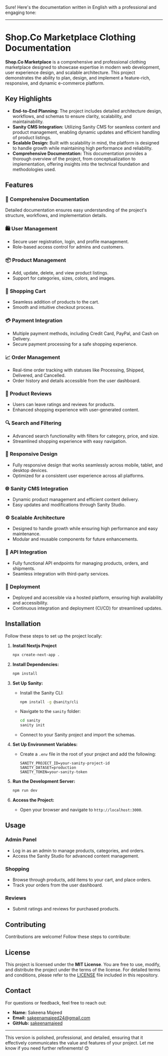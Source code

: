 Sure! Here's the documentation written in English with a professional and engaging tone:

---

# Shop.Co Marketplace Clothing Documentation

**Shop.Co Marketplace** is a comprehensive and professional clothing marketplace designed to showcase expertise in modern web development, user experience design, and scalable architecture. This project demonstrates the ability to plan, design, and implement a feature-rich, responsive, and dynamic e-commerce platform.

## Key Highlights

- **End-to-End Planning:** The project includes detailed architecture design, workflows, and schemas to ensure clarity, scalability, and maintainability.
- **Sanity CMS Integration:** Utilizing Sanity CMS for seamless content and product management, enabling dynamic updates and efficient handling of product listings.
- **Scalable Design:** Built with scalability in mind, the platform is designed to handle growth while maintaining high performance and reliability.
- **Comprehensive Documentation:** This documentation provides a thorough overview of the project, from conceptualization to implementation, offering insights into the technical foundation and methodologies used.

## Features

### 📄 **Comprehensive Documentation**
Detailed documentation ensures easy understanding of the project's structure, workflows, and implementation details.

### 🛍️ **User Management**
- Secure user registration, login, and profile management.
- Role-based access control for admins and customers.

### 📦 **Product Management**
- Add, update, delete, and view product listings.
- Support for categories, sizes, colors, and images.

### 🛒 **Shopping Cart**
- Seamless addition of products to the cart.
- Smooth and intuitive checkout process.

### 💳 **Payment Integration**
- Multiple payment methods, including Credit Card, PayPal, and Cash on Delivery.
- Secure payment processing for a safe shopping experience.

### 📈 **Order Management**
- Real-time order tracking with statuses like Processing, Shipped, Delivered, and Cancelled.
- Order history and details accessible from the user dashboard.

### 🌟 **Product Reviews**
- Users can leave ratings and reviews for products.
- Enhanced shopping experience with user-generated content.

### 🔍 **Search and Filtering**
- Advanced search functionality with filters for category, price, and size.
- Streamlined shopping experience with easy navigation.

### 📱 **Responsive Design**
- Fully responsive design that works seamlessly across mobile, tablet, and desktop devices.
- Optimized for a consistent user experience across all platforms.

### 🌐 **Sanity CMS Integration**
- Dynamic product management and efficient content delivery.
- Easy updates and modifications through Sanity Studio.

### ⚙️ **Scalable Architecture**
- Designed to handle growth while ensuring high performance and easy maintenance.
- Modular and reusable components for future enhancements.

### 📖 **API Integration**
- Fully functional API endpoints for managing products, orders, and shipments.
- Seamless integration with third-party services.

### 🚀 **Deployment**
- Deployed and accessible via a hosted platform, ensuring high availability and accessibility.
- Continuous integration and deployment (CI/CD) for streamlined updates.

## Installation

Follow these steps to set up the project locally:

1. **Install Nextjs Project**
   ```bash
   npx create-next-app .
   ```

2. **Install Dependencies:**
   ```bash
   npm install
   ```

3. **Set Up Sanity:**
   - Install the Sanity CLI:
     ```bash
     npm install -g @sanity/cli
     ```
   - Navigate to the `sanity` folder:
     ```bash
     cd sanity
     sanity init
     ```
   - Connect to your Sanity project and import the schemas.

4. **Set Up Environment Variables:**
   - Create a `.env` file in the root of your project and add the following:
     ```env
     SANITY_PROJECT_ID=your-sanity-project-id
     SANITY_DATASET=production
     SANITY_TOKEN=your-sanity-token
     ```

5. **Run the Development Server:**
   ```bash
   npm run dev
   ```

6. **Access the Project:**
   - Open your browser and navigate to `http://localhost:3000`.

## Usage

### **Admin Panel**
- Log in as an admin to manage products, categories, and orders.
- Access the Sanity Studio for advanced content management.

### **Shopping**
- Browse through products, add items to your cart, and place orders.
- Track your orders from the user dashboard.

### **Reviews**
- Submit ratings and reviews for purchased products.

## Contributing

Contributions are welcome! Follow these steps to contribute:

## License

This project is licensed under the **MIT License**. You are free to use, modify, and distribute the project under the terms of the license. For detailed terms and conditions, please refer to the [LICENSE](LICENSE) file included in this repository.

## Contact

For questions or feedback, feel free to reach out:

- **Name:** Sakeena Majeed
- **Email:** [sakeenamajeed24@gmail.com](mailto:sakeenamajeed24@gmail.com)
- **GitHub:** [sakeenamajeed](https://github.com/sakeenamajeed)

---

This version is polished, professional, and detailed, ensuring that it effectively communicates the value and features of your project. Let me know if you need further refinements! 😊
